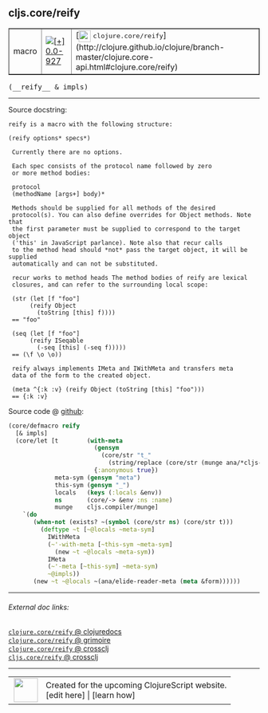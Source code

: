 ## cljs.core/reify



 <table border="1">
<tr>
<td>macro</td>
<td><a href="https://github.com/cljsinfo/cljs-api-docs/tree/0.0-927"><img valign="middle" alt="[+] 0.0-927" title="Added in 0.0-927" src="https://img.shields.io/badge/+-0.0--927-lightgrey.svg"></a> </td>
<td>
[<img height="24px" valign="middle" src="http://i.imgur.com/1GjPKvB.png"> <samp>clojure.core/reify</samp>](http://clojure.github.io/clojure/branch-master/clojure.core-api.html#clojure.core/reify)
</td>
</tr>
</table>


 <samp>
(__reify__ & impls)<br>
</samp>

---





Source docstring:

```
reify is a macro with the following structure:

(reify options* specs*)

 Currently there are no options.

 Each spec consists of the protocol name followed by zero
 or more method bodies:

 protocol
 (methodName [args+] body)*

 Methods should be supplied for all methods of the desired
 protocol(s). You can also define overrides for Object methods. Note that
 the first parameter must be supplied to correspond to the target object
 ('this' in JavaScript parlance). Note also that recur calls
 to the method head should *not* pass the target object, it will be supplied
 automatically and can not be substituted.

 recur works to method heads The method bodies of reify are lexical
 closures, and can refer to the surrounding local scope:

 (str (let [f "foo"]
      (reify Object
        (toString [this] f))))
 == "foo"

 (seq (let [f "foo"]
      (reify ISeqable
        (-seq [this] (-seq f)))))
 == (\f \o \o))

 reify always implements IMeta and IWithMeta and transfers meta
 data of the form to the created object.

 (meta ^{:k :v} (reify Object (toString [this] "foo")))
 == {:k :v}
```


Source code @ [github](https://github.com/clojure/clojurescript/blob/r1.7.58/src/main/clojure/cljs/core.cljc#L1185-L1243):

```clj
(core/defmacro reify
  [& impls]
  (core/let [t        (with-meta
                        (gensym
                          (core/str "t_"
                            (string/replace (core/str (munge ana/*cljs-ns*)) "." "$")))
                        {:anonymous true})
             meta-sym (gensym "meta")
             this-sym (gensym "_")
             locals   (keys (:locals &env))
             ns       (core/-> &env :ns :name)
             munge    cljs.compiler/munge]
    `(do
       (when-not (exists? ~(symbol (core/str ns) (core/str t)))
         (deftype ~t [~@locals ~meta-sym]
           IWithMeta
           (~'-with-meta [~this-sym ~meta-sym]
             (new ~t ~@locals ~meta-sym))
           IMeta
           (~'-meta [~this-sym] ~meta-sym)
           ~@impls))
       (new ~t ~@locals ~(ana/elide-reader-meta (meta &form))))))
```

<!--
Repo - tag - source tree - lines:

 <pre>
clojurescript @ r1.7.58
└── src
    └── main
        └── clojure
            └── cljs
                └── <ins>[core.cljc:1185-1243](https://github.com/clojure/clojurescript/blob/r1.7.58/src/main/clojure/cljs/core.cljc#L1185-L1243)</ins>
</pre>

-->

---



###### External doc links:

[`clojure.core/reify` @ clojuredocs](http://clojuredocs.org/clojure.core/reify)<br>
[`clojure.core/reify` @ grimoire](http://conj.io/store/v1/org.clojure/clojure/1.7.0-beta3/clj/clojure.core/reify/)<br>
[`clojure.core/reify` @ crossclj](http://crossclj.info/fun/clojure.core/reify.html)<br>
[`cljs.core/reify` @ crossclj](http://crossclj.info/fun/cljs.core/reify.html)<br>

---

 <table>
<tr><td>
<img valign="middle" align="right" width="48px" src="http://i.imgur.com/Hi20huC.png">
</td><td>
Created for the upcoming ClojureScript website.<br>
[edit here] | [learn how]
</td></tr></table>

[edit here]:https://github.com/cljsinfo/cljs-api-docs/blob/master/cljsdoc/cljs.core/reify.cljsdoc
[learn how]:https://github.com/cljsinfo/cljs-api-docs/wiki/cljsdoc-files

<!--

This information was too distracting to show to readers, but I'll leave it
commented here since it is helpful to:

- pretty-print the data used to generate this document
- and show how to retrieve that data



The API data for this symbol:

```clj
{:ns "cljs.core",
 :name "reify",
 :signature ["[& impls]"],
 :history [["+" "0.0-927"]],
 :type "macro",
 :full-name-encode "cljs.core/reify",
 :source {:code "(core/defmacro reify\n  [& impls]\n  (core/let [t        (with-meta\n                        (gensym\n                          (core/str \"t_\"\n                            (string/replace (core/str (munge ana/*cljs-ns*)) \".\" \"$\")))\n                        {:anonymous true})\n             meta-sym (gensym \"meta\")\n             this-sym (gensym \"_\")\n             locals   (keys (:locals &env))\n             ns       (core/-> &env :ns :name)\n             munge    cljs.compiler/munge]\n    `(do\n       (when-not (exists? ~(symbol (core/str ns) (core/str t)))\n         (deftype ~t [~@locals ~meta-sym]\n           IWithMeta\n           (~'-with-meta [~this-sym ~meta-sym]\n             (new ~t ~@locals ~meta-sym))\n           IMeta\n           (~'-meta [~this-sym] ~meta-sym)\n           ~@impls))\n       (new ~t ~@locals ~(ana/elide-reader-meta (meta &form))))))",
          :title "Source code",
          :repo "clojurescript",
          :tag "r1.7.58",
          :filename "src/main/clojure/cljs/core.cljc",
          :lines [1185 1243]},
 :full-name "cljs.core/reify",
 :clj-symbol "clojure.core/reify",
 :docstring "reify is a macro with the following structure:\n\n(reify options* specs*)\n\n Currently there are no options.\n\n Each spec consists of the protocol name followed by zero\n or more method bodies:\n\n protocol\n (methodName [args+] body)*\n\n Methods should be supplied for all methods of the desired\n protocol(s). You can also define overrides for Object methods. Note that\n the first parameter must be supplied to correspond to the target object\n ('this' in JavaScript parlance). Note also that recur calls\n to the method head should *not* pass the target object, it will be supplied\n automatically and can not be substituted.\n\n recur works to method heads The method bodies of reify are lexical\n closures, and can refer to the surrounding local scope:\n\n (str (let [f \"foo\"]\n      (reify Object\n        (toString [this] f))))\n == \"foo\"\n\n (seq (let [f \"foo\"]\n      (reify ISeqable\n        (-seq [this] (-seq f)))))\n == (\\f \\o \\o))\n\n reify always implements IMeta and IWithMeta and transfers meta\n data of the form to the created object.\n\n (meta ^{:k :v} (reify Object (toString [this] \"foo\")))\n == {:k :v}"}

```

Retrieve the API data for this symbol:

```clj
;; from Clojure REPL
(require '[clojure.edn :as edn])
(-> (slurp "https://raw.githubusercontent.com/cljsinfo/cljs-api-docs/catalog/cljs-api.edn")
    (edn/read-string)
    (get-in [:symbols "cljs.core/reify"]))
```

-->
